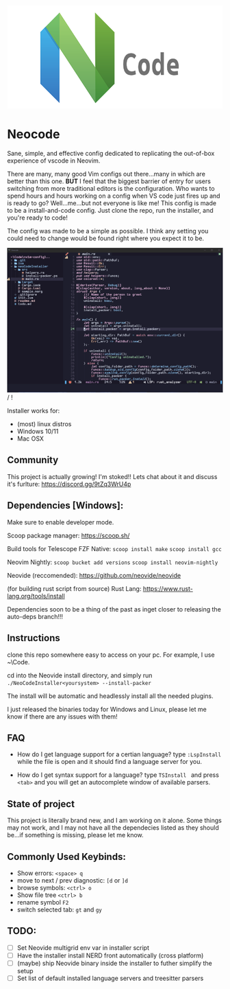 ![logo](neocode.png)

# Neocode
  Sane, simple, and effective config dedicated to replicating the out-of-box experience of vscode in Neovim.

There are many, many good Vim configs out there...many in which are better than this one. **BUT** I feel that the biggest barrier of entry for users switching from more traditional editors is the configuration. Who wants to spend hours and hours working on a config when VS code just fires up and is ready to go? Well...me...but not everyone is like me! This config is made to be a install-and-code config. Just clone the repo, run the installer, and you're ready to code!

The config was made to be a simple as possible. I think any setting you could need to change would be found right where you expect it to be.

![show-off](showoff.gif) / ! [](showoff.gif)

Installer works for:
  - (most) linux distros
  - Windows 10/11
  - Mac OSX

## Community
This project is actually growing! I'm stoked!! Lets chat about it and discuss it's furlture:
https://discord.gg/9tZq3WrU4p


## Dependencies [Windows]:
Make sure to enable developer mode.

Scoop package manager:
https://scoop.sh/

Build tools for Telescope FZF Native:
`scoop install make`
`scoop install gcc`

Neovim Nightly:
`scoop bucket add versions`
`scoop install neovim-nightly`

Neovide (reccomended):
https://github.com/neovide/neovide

(for building rust script from source)
Rust Lang:
https://www.rust-lang.org/tools/install

Dependencies soon to be a thing of the past as inget closer to releasing the auto-deps branch!!!

## Instructions
clone this repo somewhere easy to access on your pc. For example, I use ~\Code.

cd into the Neovide install directory, and simply run `./NeoCodeInstaller<yoursystem> --install-packer`

The install will be automatic and headlessly install all the needed plugins.

I just released the binaries today for Windows and Linux, please let me know if there are any issues with them!

## FAQ

- How do I get language support for a certian language?
type `:LspInstall` while the file is open and it should find a language server for you.

- How do I get syntax support for a language?
type `TSInstall ` and press `<tab>` and you will get an autocomplete window of available parsers.

## State of project
This project is literally brand new, and I am working on it alone. Some things may not work, and I may not have all the dependecies listed as they should be...if something is missing, please let me know.

## Commonly Used Keybinds:
- Show errors: `<space> q`
- move to next / prev diagnostic: `[d` or `]d`
- browse symbols: `<ctrl> o`
- Show file tree `<ctrl> b`
- rename symbol `F2`
- switch selected tab: `gt` and `gy`

## TODO:
- [ ] Set Neovide multigrid env var in installer script
- [ ] Have the installer install NERD front automatically (cross platform)
- [ ] (maybe) ship Neovide binary inside the installer to futher simplify the setup
- [ ] Set list of default installed language servers and treesitter parsers
